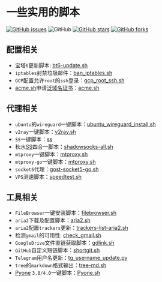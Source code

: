 # 一些实用的脚本

[![GitHub issues](https://img.shields.io/github/issues/ds19991999/shell.sh.svg)](https://github.com/ds19991999/shell.sh/issues)
![GitHub](https://img.shields.io/github/license/mashape/apistatus.svg)
[![GitHub stars](https://img.shields.io/github/stars/ds19991999/shell.sh.svg?style=popout&label=Stars)](https://github.com/ds19991999/shell.sh/stargazers)
[![GitHub forks](https://img.shields.io/github/forks/ds19991999/shell.sh.svg?style=popout&label=Fork)](https://github.com/ds19991999/shell.sh/fork)



## 配置相关

* 宝塔`6`更新脚本: [bt6-update.sh](./bt6-update.sh)
* `iptables`封禁垃圾邮件：[ban_iptables.sh](./ban_iptables.sh)
* `GCP`配置允许`root`的`ssh`登录：[gcp_root_ssh.sh](./gcp_root_ssh.sh)
* [acme.sh](https://github.com/Neilpang/acme.sh)申请[泛域名证书](https://blog.csdn.net/ds19991999/article/details/88553810)：[acme.sh](./acme.sh)

## 代理相关

- `ubuntu`的`wireguard`一键脚本：[ubuntu_wireguard_install.sh](./ubuntu_wireguard_install.sh)
- `v2ray`一键脚本：[v2ray.sh](./v2ray.sh)
- `SS`一键脚本：[ss](./ss)
- 秋水[SS]((https://github.com/teddysun/shadowsocks_install))四合一脚本：[shadowsocks-all.sh](./shadowsocks-all.sh)
- `mtproxy`一键脚本：[mtproxy.sh](./mtproxy.sh)
- `mtproxy-go`一键脚本：[mtproxy.sh](./mtproxy.sh)
- `socket5`代理：[gost-socket5-go.sh](./gost-socket5-go.sh)
- `VPS`测速脚本：[speedtest.sh](./speedtest.sh)

## 工具相关

* `FileBrowser`一键安装脚本：[filebrowser.sh](./filebrowser.sh)
* `aria2`下载及配置脚本：[aria2.sh](./aria2.sh)
* `aria2`配置`trackers`更新：[trackers-list-aria2.sh](./trackers-list-aria2.sh)
* 检测`gmail`的可用性: [check_gmail.sh](./check_gmail.sh)
* `GoogleDrive`文件直链获取脚本：[gdlink.sh](./gdlink.sh)
* `GitHub`自定义短链脚本：[shortgit.sh](./shortgit.sh)
* `Telegram`用户名更新：[tg_username_update.py](./tg_username_update.py)
* `tree`的`markdown`格式输出：[tree-md.sh](./tree-md.sh)
* [Pyone](https://github.com/abbeyokgo/PyOne) `3.0/4.0`一键脚本：[Pyone.sh](./Pyone.sh)
